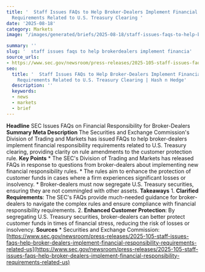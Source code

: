 ```yaml
---
title: '  Staff Issues FAQs to Help Broker-Dealers Implement Financial Responsibility
  Requirements Related to U.S. Treasury Clearing '
date: '2025-08-18'
category: Markets
image: "/images/generated/briefs/2025-08-18/staff-issues-faqs-to-help-brokerdealers-implement-financia.svg"

summary: ''
slug: '  staff issues faqs to help brokerdealers implement financia'
source_urls:
- https://www.sec.gov/newsroom/press-releases/2025-105-staff-issues-faqs-help-broker-dealers-implement-financial-responsibility-requirements-related-us
seo:
  title: '  Staff Issues FAQs to Help Broker-Dealers Implement Financial Responsibility
    Requirements Related to U.S. Treasury Clearing | Hash n Hedge'
  description: ''
  keywords:
  - news
  - markets
  - brief
---
```


**Headline** SEC Issues FAQs on Financial Responsibility for Broker-Dealers  **Summary Meta Description** The Securities and Exchange Commission's Division of Trading and Markets has issued FAQs to help broker-dealers implement financial responsibility requirements related to U.S. Treasury clearing, providing clarity on rule amendments to the customer protection rule.  **Key Points**  * The SEC's Division of Trading and Markets has released FAQs in response to questions from broker-dealers about implementing new financial responsibility rules. * The rules aim to enhance the protection of customer funds in cases where a firm experiences significant losses or insolvency. * Broker-dealers must now segregate U.S. Treasury securities, ensuring they are not commingled with other assets.  **Takeaways**  1. **Clarified Requirements**: The SEC's FAQs provide much-needed guidance for broker-dealers to navigate the complex rules and ensure compliance with financial responsibility requirements. 2. **Enhanced Customer Protection**: By segregating U.S. Treasury securities, broker-dealers can better protect customer funds in times of financial stress, reducing the risk of losses or insolvency.  **Sources** * Securities and Exchange Commission: [https://www.sec.gov/newsroom/press-releases/2025-105-staff-issues-faqs-help-broker-dealers-implement-financial-responsibility-requirements-related-us](https://www.sec.gov/newsroom/press-releases/2025-105-staff-issues-faqs-help-broker-dealers-implement-financial-responsibility-requirements-related-us) 
